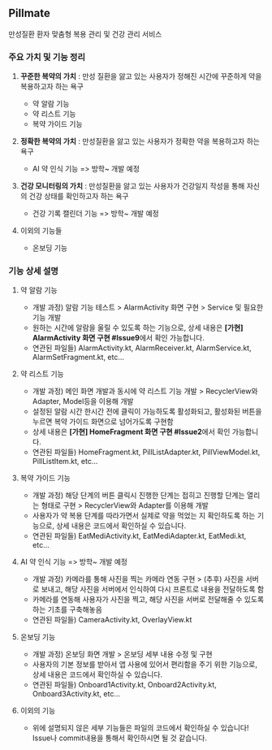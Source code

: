 ## Pillmate
만성질환 환자 맞춤형 복용 관리 및 건강 관리 서비스 
  
### 주요 가치 및 기능 정리
1. **꾸준한 복약의 가치** : 만성 질환을 앓고 있는 사용자가 정해진 시간에 꾸준하게 약을 복용하고자 하는 욕구
    - 약 알람 기능 
    - 약 리스트 기능
    - 복약 가이드 기능

2. **정확한 복약의 가치** : 만성질환을 앓고 있는 사용자가 정확한 약을 복용하고자 하는 욕구
    - AI 약 인식 기능 => 방학~ 개발 예정

3. **건강 모니터링의 가치** : 만성질환을 앓고 있는 사용자가 건강일지 작성을 통해 자신의 건강 상태를 확인하고자 하는 욕구
    - 건강 기록 캘린더 기능 => 방학~ 개발 예정

4. 이외의 기능들
   - 온보딩 기능

### 기능 상세 설명 
1. 약 알람 기능
    - 개발 과정) 알람 기능 테스트 > AlarmActivity 화면 구현 > Service 및 필요한 기능 개발
    - 원하는 시간에 알람을 울릴 수 있도록 하는 기능으로, 상세 내용은 **[가현] AlarmActivity 화면 구현 #Issue9**에서 확인 가능합니다.
    - 연관된 파일들) AlarmActivity.kt, AlarmReceiver.kt, AlarmService.kt, AlarmSetFragment.kt, etc...

2. 약 리스트 기능
    - 개발 과정) 메인 화면 개발과 동시에 약 리스트 기능 개발 > RecyclerView와 Adapter, Model등을 이용해 개발
    - 설정된 알람 시간 한시간 전에 클릭이 가능하도록 활성화되고, 활성화된 버튼을 누르면 복약 가이드 화면으로 넘어가도록 구현함
    - 상세 내용은  **[가현] HomeFragment 화면 구현 #Issue2**에서 확인 가능합니다.
    - 연관된 파일들) HomeFragment.kt, PillListAdapter.kt, PillViewModel.kt, PillListItem.kt, etc...

3. 복약 가이드 기능
    - 개발 과정) 해당 단계의 버튼 클릭시 진행한 단계는 접히고 진행할 단계는 열리는 형태로 구현 >  RecyclerView와 Adapter를 이용해 개발
    - 사용자가 약 복용 단계를 따라가면서 실제로 약을 먹었는 지 확인하도록 하는 기능으로, 상세 내용은 코드에서 확인하실 수 있습니다.
    - 연관된 파일들) EatMediActivity.kt, EatMediAdapter.kt, EatMedi.kt, etc...
  
4. AI 약 인식 기능 => 방학~ 개발 예정
   - 개발 과정) 카메라를 통해 사진을 찍는 카메라 연동 구현 > (추후) 사진을 서버로 보내고, 해당 사진을 서버에서 인식하여 다시 프론트로 내용을 전달하도록 함
   - 카메라를 연동해 사용자가 사진을 찍고, 해당 사진을 서버로 전달해줄 수 있도록 하는 기초를 구축해놓음
   - 연관된 파일들) CameraActivity.kt, OverlayView.kt

5. 온보딩 기능
   - 개발 과정) 온보딩 화면 개발 > 온보딩 세부 내용 수정 및 구현
   - 사용자의 기본 정보를 받아서 앱 사용에 있어서 편리함을 주기 위한 기능으로, 상세 내용은 코드에서 확인하실 수 있습니다.
   - 연관된 파일들) Onboard1Activity.kt, Onboard2Activity.kt, Onboard3Activity.kt, etc...

6. 이외의 기능
   - 위에 설명되지 않은 세부 기능들은 파일의 코드에서 확인하실 수 있습니다! Issue나 commit내용을 통해서 확인하시면 될 것 같습니다.
